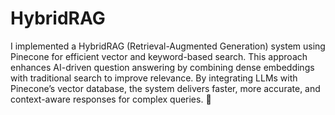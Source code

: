 # HybridRAG

I implemented a HybridRAG (Retrieval-Augmented Generation) system using Pinecone for efficient vector and keyword-based search. This approach enhances AI-driven question answering by combining dense embeddings with traditional search to improve relevance. By integrating LLMs with Pinecone’s vector database, the system delivers faster, more accurate, and context-aware responses for complex queries. 🚀
